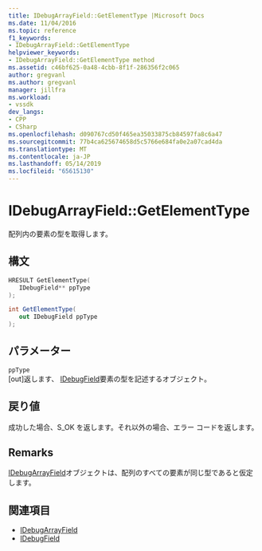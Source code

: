 ```yaml
---
title: IDebugArrayField::GetElementType |Microsoft Docs
ms.date: 11/04/2016
ms.topic: reference
f1_keywords:
- IDebugArrayField::GetElementType
helpviewer_keywords:
- IDebugArrayField::GetElementType method
ms.assetid: c46bf625-0a48-4cbb-8f1f-286356f2c065
author: gregvanl
ms.author: gregvanl
manager: jillfra
ms.workload:
- vssdk
dev_langs:
- CPP
- CSharp
ms.openlocfilehash: d090767cd50f465ea35033875cb84597fa8c6a47
ms.sourcegitcommit: 77b4ca625674658d5c5766e684fa0e2a07cad4da
ms.translationtype: MT
ms.contentlocale: ja-JP
ms.lasthandoff: 05/14/2019
ms.locfileid: "65615130"
---
```

# <a name="idebugarrayfieldgetelementtype"></a>IDebugArrayField::GetElementType
配列内の要素の型を取得します。

## <a name="syntax"></a>構文

```cpp
HRESULT GetElementType( 
   IDebugField** ppType
);
```

```csharp
int GetElementType(
   out IDebugField ppType
);
```

## <a name="parameters"></a>パラメーター
`ppType`\
[out]返します、 [IDebugField](../../../extensibility/debugger/reference/idebugfield.md)要素の型を記述するオブジェクト。

## <a name="return-value"></a>戻り値
 成功した場合、S_OK を返します。それ以外の場合、エラー コードを返します。

## <a name="remarks"></a>Remarks
 [IDebugArrayField](../../../extensibility/debugger/reference/idebugarrayfield.md)オブジェクトは、配列のすべての要素が同じ型であると仮定します。

## <a name="see-also"></a>関連項目
- [IDebugArrayField](../../../extensibility/debugger/reference/idebugarrayfield.md)
- [IDebugField](../../../extensibility/debugger/reference/idebugfield.md)